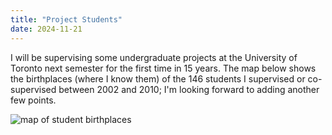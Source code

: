 ```yaml
---
title: "Project Students"
date: 2024-11-21
---
```


I will be supervising some undergraduate projects at the University of Toronto next semester
for the first time in 15 years.
The map below shows the birthplaces (where I know them) of
the 146 students I supervised or co-supervised between 2002 and 2010;
I'm looking forward to adding another few points.

<div class="center">
<img src="@root/files/2024/csc49x.png" alt="map of student birthplaces"/>
</div>
